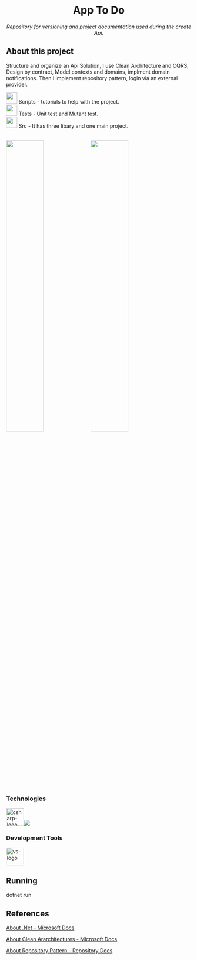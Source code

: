 <h1 align="center">App To Do</h1>
<p align="center"><i>Repository for versioning and project documentation used during the create Api.</i></p>

##  About this project
Structure and organize an Api Solution, I use Clean Architecture and CQRS, Design by contract, Model contexts and domains, 
implment domain notifications. Then I implement repository pattern, login via an external provider.

<dl>
    <dt> 
          <img width="30" src="https://img.icons8.com/emoji/48/000000/open-file-folder-emoji.png"/>
           Scripts - tutorials to help with the project.      
    </dt>
    <dt> 
          <img width="30" src="https://img.icons8.com/emoji/48/000000/open-file-folder-emoji.png"/>
          Tests - Unit test and Mutant test.        
    </dt>
    <dt> 
          <img width="30" src="https://img.icons8.com/emoji/48/000000/open-file-folder-emoji.png"/>
          Src - It has three libary and one main project.       
    </dt>
</dl>

<br>
 <img align="left" width="45%" src="https://docs.microsoft.com/pt-br/dotnet/architecture/modern-web-apps-azure/media/image5-7.png"/> 
 <img align="rigth" width="45%" src="https://docs.microsoft.com/pt-br/azure/architecture/patterns/_images/command-and-query-responsibility-segregation-cqrs-separate-stores.png"/>


### Technologies
<p display="inline-block">
  <img width="48" src="https://www.freeiconspng.com/uploads/c-logo-icon-18.png" alt="csharp-logo"/><img src="https://img.icons8.com/fluency/48/000000/docker.png"/>  
  
</p>
                                                                                                  
### Development Tools
<p display="inline-block">
  <img width="48" src="https://static.wikia.nocookie.net/logopedia/images/e/ec/Microsoft_Visual_Studio_2022.svg" alt="vs-logo"/>
</p>

## Running
dotnet run

## References
[About .Net - Microsoft Docs](https://docs.microsoft.com/pt-br/dotnet/fundamentals/)

[About Clean Ararchitectures - Microsoft Docs](https://docs.microsoft.com/pt-br/dotnet/architecture/modern-web-apps-azure/common-web-application-architectures)

[About Repository Pattern - Repository Docs](https://docs.microsoft.com/pt-br/dotnet/architecture/modern-web-apps-azure/common-web-application-architectures)




